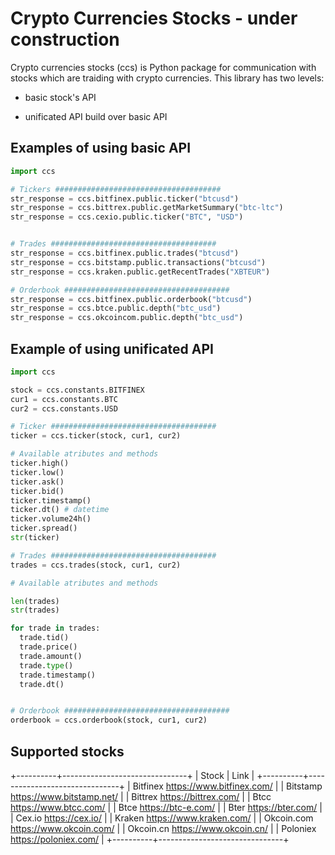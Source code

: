# Crypto Currencies Stocks  - under construction

Crypto currencies stocks (ccs) is Python package for communication with stocks which are traiding with crypto currencies. This library has two levels:

* basic stock's API

* unificated API build over basic API

Examples of using basic API
---------------------------
```python
import ccs

# Tickers #####################################
str_response = ccs.bitfinex.public.ticker("btcusd")
str_response = ccs.bittrex.public.getMarketSummary("btc-ltc")
str_response = ccs.cexio.public.ticker("BTC", "USD")


# Trades #####################################
str_response = ccs.bitfinex.public.trades("btcusd")
str_response = ccs.bitstamp.public.transactions("btcusd")
str_response = ccs.kraken.public.getRecentTrades("XBTEUR")

# Orderbook #####################################
str_response = ccs.bitfinex.public.orderbook("btcusd")
str_response = ccs.btce.public.depth("btc_usd")
str_response = ccs.okcoincom.public.depth("btc_usd")
```
Example of using unificated API
-------------------------------
```python
import ccs

stock = ccs.constants.BITFINEX
cur1 = ccs.constants.BTC
cur2 = ccs.constants.USD

# Ticker #####################################
ticker = ccs.ticker(stock, cur1, cur2)

# Available atributes and methods
ticker.high()
ticker.low()
ticker.ask()
ticker.bid()
ticker.timestamp()
ticker.dt() # datetime
ticker.volume24h()
ticker.spread()
str(ticker)

# Trades #####################################
trades = ccs.trades(stock, cur1, cur2)

# Available atributes and methods

len(trades)
str(trades)

for trade in trades:
  trade.tid()
  trade.price()
  trade.amount()
  trade.type()
  trade.timestamp()
  trade.dt()


# Orderbook #####################################
orderbook = ccs.orderbook(stock, cur1, cur2)

```

Supported stocks
----------------
+----------+-------------------------------+
| Stock    | Link                          |
+----------+-------------------------------+
| Bitfinex     https://www.bitfinex.com/   |
| Bitstamp     https://www.bitstamp.net/   |
| Bittrex      https://bittrex.com/        |
| Btcc         https://www.btcc.com/       |
| Btce         https://btc-e.com/          |
| Bter         https://bter.com/           |
| Cex.io       https://cex.io/             |
| Kraken       https://www.kraken.com/     |
| Okcoin.com   https://www.okcoin.com/     |
| Okcoin.cn    https://www.okcoin.cn/      |
| Poloniex     https://poloniex.com/       |
+----------+-------------------------------+
